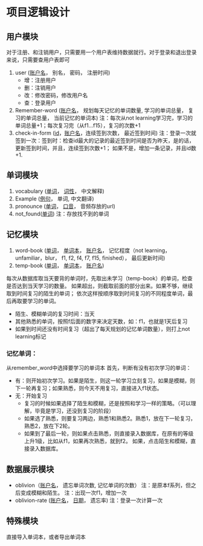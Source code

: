 # 项目逻辑设计
## 用户模块
对于注册、和注销用户，只需要用一个用户表维持数据就行。对于登录和退出登录来说，只需要查用户表即可
1. user (<u>账户名</u>， 别名， 密码， 注册时间)
   * 增：注册用户
   * 删：注销用户
   * 改：修改密码，修改用户名
   * 查：登录用户
2. Remember-word (<u>账户名</u>， 规划每天记忆的单词数量, 学习的单词总量， 复习的单词总量， 当前记忆的单词本)
注：每次从not learning学习完，学习的单词总量+1；每次复习完（从f1...f15），复习的次数+1
3. check-in-form (<u>id</u>，<u>账户名</u>，连续签到次数， 最近签到时间)
注：登录一次就签到一次：签到时：检查id最大的记录的最近签到时间是否为昨天，是的话，更新签到时间，并且，连续签到次数+1；
如果不是，增加一条记录，并且id数+1.


## 单词模块
1. vocabulary (<u>单词</u>， <u>词性</u>， 中文解释)
2. Example (<u>例句</u>， 单词, 中文翻译)
3. pronounce (<u>单词</u>， <u>口音</u>， 音频存放的url)
4. not_found(<u>单词</u>) 注：存放找不到的单词

## 记忆模块
1. word-book (<u>单词</u>， <u>单词本</u>， <u>账户名</u>， 记忆程度（not learning， unfamiliar，blur， f1, f2, f4, f7, f15, finished）， 最后更新时间)
2. temp-book (<u>单词</u>， <u>单词本</u>， <u>账户名</u>)

每次从数据库取当天要背的单词时，先取出未学习（temp-book）的单词，检查是否达到当天学习的数量。
如果超出，则截取前面的部分出来。如果不够，继续取到时间复习的陌生的单词；
依次这样按顺序取到时间复习的不同程度单词，最后再取要学习的单词。

- 陌生、模糊单词的复习时间：当天
- 其他熟悉的单词，按照f后面的数字来决定天数，如：f1，也就是1天后复习
- 如果到时间还没有时间复习（超出了每天规划的记忆单词数量），则打上not learning标记

### 记忆单词：
从remember_word中选择要学习的单词本
首先，判断有没有初次学习的单词：
- 有：则开始初次学习。如果是陌生，则这一轮学习立刻复习，如果是模糊，则下一轮再复习；如果熟悉，则今天不用复习，直接进入f1状态。
- 无：开始复习
   - 复习的时候如果选择了陌生和模糊，还是按照和学习一样的策略。（可以理解，毕竟是学习，还没到复习的阶段）
   - 如果选了熟悉，则要复习两边，熟悉1和熟悉2。熟悉1，放在下一轮复习，熟悉2，放在下2轮。
   - 如果到了最后一轮，则如果点击熟悉，则直接录入数据库，在原有的等级上升1级，比如从f1，如果再次熟悉，就到f2。
如果，点击陌生和模糊，直接录入数据库。

## 数据展示模块
- oblivion（<u>账户名</u>， 遗忘单词次数, 记忆单词的次数）
注：是原本f系列，但之后变成模糊和陌生。
注：出现一次f1，增加一次
- oblivion-rate (<u>账户名</u>， <u>日期</u>， 遗忘率)
注：登录一次计算一次

## 特殊模块
直接导入单词本，或者导出单词本
